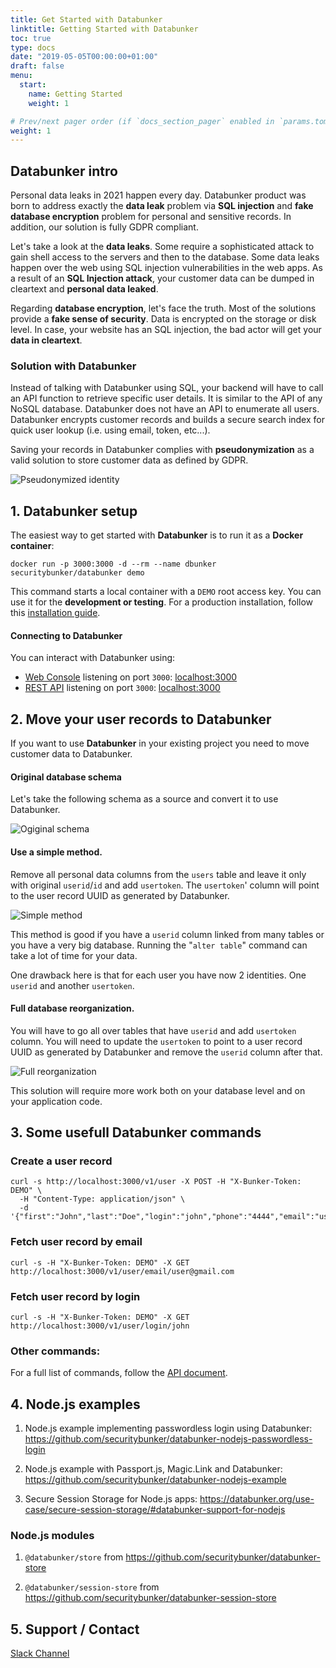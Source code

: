 ```yaml
---
title: Get Started with Databunker
linktitle: Getting Started with Databunker
toc: true
type: docs
date: "2019-05-05T00:00:00+01:00"
draft: false
menu:
  start:
    name: Getting Started
    weight: 1

# Prev/next pager order (if `docs_section_pager` enabled in `params.toml`)
weight: 1
---
```

## Databunker intro

Personal data leaks in 2021 happen every day. Databunker product was born to address exactly the **data leak** problem via **SQL injection** and **fake database encryption** problem for personal and sensitive records. In addition, our solution is fully GDPR compliant.

Let's take a look at the **data leaks**. Some require a sophisticated attack to gain shell access to the servers and then to the database. Some data leaks happen over the web using SQL injection vulnerabilities in the web apps.
As a result of an **SQL Injection attack**, your customer data can be dumped in cleartext and **personal data leaked**.

Regarding **database encryption**, let's face the truth. Most of the solutions provide a **fake sense of security**. Data is encrypted on the storage or disk level.
In case, your website has an SQL injection, the bad actor will get your **data in cleartext**.

### Solution with Databunker

Instead of talking with Databunker using SQL, your backend will have to call an API function to retrieve specific user details. It is similar to the API of any NoSQL database.
Databunker does not have an API to enumerate all users. Databunker encrypts customer records and builds a secure search index for quick user lookup (i.e. using email, token, etc...).

Saving your records in Databunker complies with **pseudonymization** as a valid solution to store customer data as defined by GDPR.

![Pseudonymized identity](/img/pseudonymized-identity.png)


## 1. Databunker setup
The easiest way to get started with **Databunker** is to run it as a **Docker container**:

```
docker run -p 3000:3000 -d --rm --name dbunker securitybunker/databunker demo
```

This command starts a local container with a `DEMO` root access key. You can use it for the **development or testing**. For a production installation, follow this [installation guide](https://databunker.org/doc/install/).

#### Connecting to Databunker

You can interact with Databunker using:

- [Web Console](https://demo.databunker.org/) listening on port `3000`: [localhost:3000](http://localhost:3000)
- [REST API](https://documenter.getpostman.com/view/11310294/Szmcbz32) listening on port `3000`: [localhost:3000](http://localhost:3000)


## 2. Move your user records to Databunker

If you want to use **Databunker** in your existing project you need to move customer data to Databunker.

#### Original database schema

Let's take the following schema as a source and convert it to use Databunker.

![Ogiginal schema](/img/db-original.png)


#### Use a simple method.
Remove all personal data columns from the ``users`` table and leave it only with original ``userid``/``id`` and add ``usertoken``. The ``usertoken``' column will point to the user record UUID as generated by Databunker.

![Simple method](/img/db-simple.png)

This method is good if you have a ``userid`` column linked from many tables or you have a very big database. Running the "``alter table``" command can take a lot of time for your data.

One drawback here is that for each user you have now 2 identities. One ``userid`` and another ``usertoken``.

#### Full database reorganization.
You will have to go all over tables that have ``userid`` and add ``usertoken`` column. You will need to update the ``usertoken`` to point to a user record UUID as generated by Databunker and remove the ``userid`` column after that.

![Full reorganization](/img/db-complex.png)

This solution will require more work both on your database level and on your application code.


## 3. Some usefull Databunker commands

### Create a user record

```
curl -s http://localhost:3000/v1/user -X POST -H "X-Bunker-Token: DEMO" \
  -H "Content-Type: application/json" \
  -d '{"first":"John","last":"Doe","login":"john","phone":"4444","email":"user@gmail.com"}'
```

### Fetch user record by email

```
curl -s -H "X-Bunker-Token: DEMO" -X GET http://localhost:3000/v1/user/email/user@gmail.com
```

### Fetch user record by login

```
curl -s -H "X-Bunker-Token: DEMO" -X GET http://localhost:3000/v1/user/login/john
```

### Other commands:

For a full list of commands, follow the [API document](https://documenter.getpostman.com/view/11310294/Szmcbz32).

## 4. Node.js examples
1. Node.js example implementing passwordless login using Databunker:
https://github.com/securitybunker/databunker-nodejs-passwordless-login

2. Node.js example with Passport.js, Magic.Link and Databunker:
https://github.com/securitybunker/databunker-nodejs-example

3. Secure Session Storage for Node.js apps:
https://databunker.org/use-case/secure-session-storage/#databunker-support-for-nodejs

### Node.js modules

1. `@databunker/store` from https://github.com/securitybunker/databunker-store

2. `@databunker/session-store` from https://github.com/securitybunker/databunker-session-store

## 5. Support / Contact

[Slack Channel](https://join.slack.com/t/databunker/shared_invite/zt-b6ukxzw3-JCxv8NJDESL40haM45RNIA)
